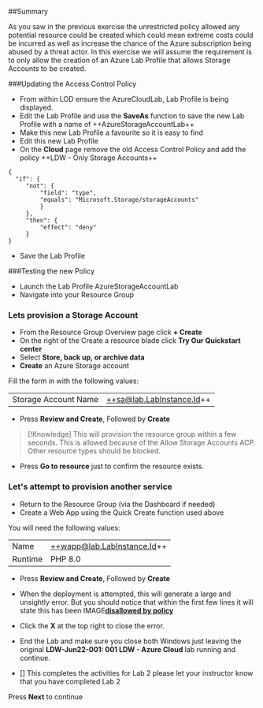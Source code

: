 ##Summary

As you saw in the previous exercise the unrestricted policy allowed any potential resource could be created which could mean extreme costs could be incurred as well as increase the chance of the Azure subscription being abused by a threat actor.  In this exercise we will assume the requirement is to only allow the creation of an Azure Lab Profile that allows Storage Accounts to be created.

###Updating the Access Control Policy

- From within LOD ensure the AzureCloudLab, Lab Profile is being displayed.
- Edit the Lab Profile and use the **SaveAs** function to save the new Lab Profile with a name of ++AzureStorageAccountLab++
- Make this new Lab Profile a favourite so it is easy to find
- Edit this new Lab Profile
- On the **Cloud** page remove the old Access Control Policy and add the policy ++LDW - Only Storage Accounts++

```ACP-nocopy
{
  "if": {
     "not": {
         "field": "type",
         "equals": "Microsoft.Storage/storageAccounts"
         }
     },
     "then": {
         "effect": "deny"
     }
}
```

- Save the Lab Profile

###Testing the new Policy

- Launch the Lab Profile AzureStorageAccountLab
- Navigate into your Resource Group 

### Lets provision a Storage Account
 - From the Resource Group Overview page click **+ Create**
 - On the right of the Create a resource blade click **Try Our Quickstart center**
 - Select **Store, back up, or archive data**
 - **Create** an Azure Storage account
 
 Fill the form in with the following values:
 
 |||
|---------------|--------------------------|
| Storage Account Name       | ++sa@lab.LabInstance.Id++                      |

 - Press **Review and Create**, Followed by **Create**

>[!Knowledge] This will provision the resource group within a few seconds.  This is allowed because of the Allow Storage Accounts ACP.  Other resource types should be blocked.

- Press **Go to resource** just to confirm the resource exists.

### Let's attempt to provision another service
- Return to the Resource Group (via the Dashboard if needed)
- Create a Web App using the Quick Create function used above

You will need the following values:

 |||
|---------------|--------------------------|
| Name       | ++wapp@lab.LabInstance.Id++                  |
| Runtime | PHP 8.0  |

- Press **Review and Create**, Followed by **Create**
- When the deployment is attempted, this will generate a large and unsightly error.  But you should notice that within the first few lines it will state this has been IMAGE[**disallowed by policy**](images/image05.jpg)
- Click the **X** at the top right to close the error.

- End the Lab and make sure you close both Windows just leaving the original **LDW-Jun22-001: 001 LDW - Azure Cloud** lab running and continue.

- [] This completes the activities for Lab 2 please let your instructor know that you have completed Lab 2

Press **Next** to continue

